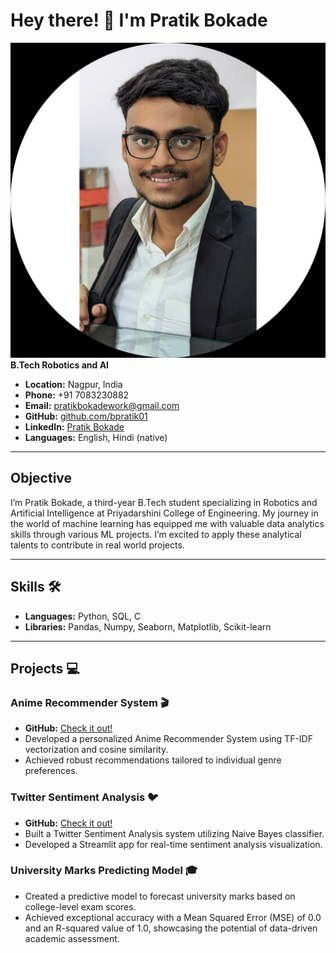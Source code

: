 
# Hey there! 👋 I'm Pratik Bokade

![Profile Picture](https://github.com/bpratik01/bpratik.github.io/blob/main/pic_pro.jpg)
**B.Tech Robotics and AI**
- **Location:** Nagpur, India
- **Phone:** +91 7083230882
- **Email:** pratikbokadework@gmail.com
- **GitHub:** [github.com/bpratik01](https://github.com/bpratik01)
- **LinkedIn:** [Pratik Bokade](http://www.linkedin.com/in/pratik-bokade-b15466230)
- **Languages:** English, Hindi (native)

---
## Objective
I’m Pratik Bokade, a third-year B.Tech student specializing in Robotics and Artificial Intelligence at Priyadarshini College of Engineering. My journey in the world of machine learning has equipped me with valuable data analytics skills through various ML projects. I’m excited to apply these analytical talents to contribute in real world projects.

---

## Skills 🛠️

- **Languages:** Python, SQL, C
- **Libraries:** Pandas, Numpy, Seaborn, Matplotlib, Scikit-learn

---

## Projects 💻

### Anime Recommender System 🎬
- **GitHub:** [Check it out!](https://github.com/bpratik01/Anime-Recommender-System)
- Developed a personalized Anime Recommender System using TF-IDF vectorization and cosine similarity.
- Achieved robust recommendations tailored to individual genre preferences.

### Twitter Sentiment Analysis 🐦
- **GitHub:** [Check it out!](https://github.com/bpratik01/Twitter-Sentiment-Analysis)
- Built a Twitter Sentiment Analysis system utilizing Naive Bayes classifier.
- Developed a Streamlit app for real-time sentiment analysis visualization.

### University Marks Predicting Model 🎓
- Created a predictive model to forecast university marks based on college-level exam scores.
- Achieved exceptional accuracy with a Mean Squared Error (MSE) of 0.0 and an R-squared value of 1.0, showcasing the potential of data-driven academic assessment.
